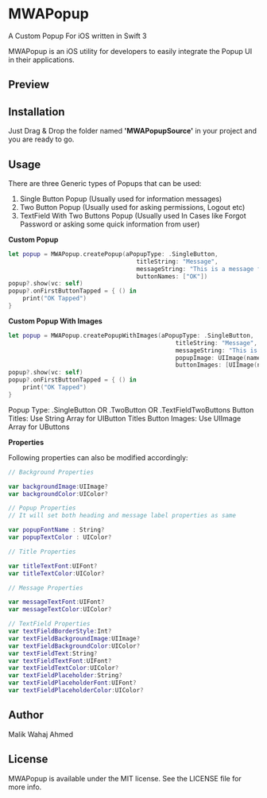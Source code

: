 # MWAPopup

A Custom Popup For iOS written in Swift 3

MWAPopup is an iOS utility for developers to easily integrate the Popup UI in their applications.



## Preview



## Installation

Just Drag & Drop the folder named **'MWAPopupSource'** in your project and you are ready to go.

## Usage

There are three Generic types of Popups that can be used:

1. Single Button Popup (Usually used for information messages)
2. Two Button Popup (Usually used for asking permissions, Logout etc)
3. TextField With Two Buttons Popup (Usually used In Cases like Forgot Password or asking some quick information from user)

**Custom Popup**
```swift
let popup = MWAPopup.createPopup(aPopupType: .SingleButton,
                                    titleString: "Message",
                                    messageString: "This is a message for you.",
                                    buttonNames: ["OK"]) 
popup?.show(vc: self)
popup?.onFirstButtonTapped = { () in 
    print("OK Tapped") 
}
```

**Custom Popup With Images**
```swift
let popup = MWAPopup.createPopupWithImages(aPopupType: .SingleButton,
                                               titleString: "Message",
                                               messageString: "This is a message for you.",
                                               popupImage: UIImage(named:"popup_bg")!,
                                               buttonImages: [UIImage(named:"ok_btn")!])
popup?.show(vc: self)
popup?.onFirstButtonTapped = { () in 
    print("OK Tapped") 
}
```

Popup Type: .SingleButton OR .TwoButton OR .TextFieldTwoButtons
Button Titles: Use String Array for UIButton Titles
Button Images: Use UIImage Array for UButtons

**Properties**

Following properties can also be modified accordingly:
```swift
// Background Properties

var backgroundImage:UIImage?
var backgroundColor:UIColor?

// Popup Properties
// It will set both heading and message label properties as same

var popupFontName : String?
var popupTextColor : UIColor?

// Title Properties

var titleTextFont:UIFont?
var titleTextColor:UIColor?

// Message Properties

var messageTextFont:UIFont?
var messageTextColor:UIColor?

// TextField Properties
var textFieldBorderStyle:Int?
var textFieldBackgroundImage:UIImage?
var textFieldBackgroundColor:UIColor?
var textFieldText:String?
var textFieldTextFont:UIFont?
var textFieldTextColor:UIColor?
var textFieldPlaceholder:String?
var textFieldPlaceholderFont:UIFont?
var textFieldPlaceholderColor:UIColor?
```
    
## Author

Malik Wahaj Ahmed

## License

MWAPopup is available under the MIT license. See the LICENSE file for more info.
